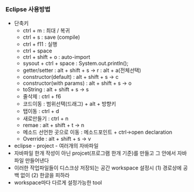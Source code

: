 ### Eclipse 사용방법
* 단축키
	 * ctrl + m : 최대  / 복귀
	 * ctrl + s : save (compile)
	 * ctrl + f11 : 실행
	 * ctrl + space
	 * ctrl + shift + o : auto-import
   * sysout + ctrl + space : System.out.println();
   * getter/setter : alt + shift + s -> r : alt + a(전체선택)
   * constructor(default) : alt + shift + s -> c
   * constructor(with params) : alt + shift + s -> o
   * toString : alt + shift + s -> s
   * 줄삭제 : ctrl + f6
   * 코드이동  : 범위선택(드래그) + alt + 방향키
   * 탭이동 : ctrl + d
   * 새로만들기 : ctrl + n
   * remae : alt + shift + t -> n
   * 메소드 선언한 곳으로 이동 : 메소드포인트 + ctrl->open declaration
   * Override : alt + shift + s -> v
* eclipse - project - 여러개의 자바파일
* 자바파일 한개 작성이 아닌 projcet(프로그램 한개 기준)를 만들고 그 안에서 자바 파일 만들어낸다
* 이러한 작업파일들이 디스크상 저장되는 공간 workspace 설정시 (1) 경로상에 공백 없이 (2) 한글을 피하라
* workspace마다 다르게 설정가능한 tool
